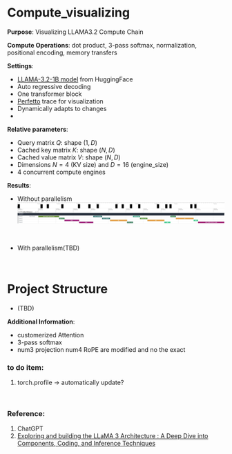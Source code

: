 ﻿# Compute_visualizing

**Purpose**: Visualizing LLAMA3.2 Compute Chain

**Compute Operations**: dot product, 3-pass softmax, normalization, positional encoding, memory transfers

**Settings**: 
* [LLAMA-3.2-1B model](https://huggingface.co/meta-llama/Llama-3.2-1B) from HuggingFace
* Auto regressive decoding
* One transformer block
* [Perfetto](https://ui.perfetto.dev/) trace for visualization
* Dynamically adapts to changes
* 
**Relative parameters**:
* Query matrix $Q$: shape $(1, D)$
* Cached key matrix $K$: shape $(N, D)$
* Cached value matrix $V$: shape $(N, D)$
* Dimensions $N=4$ (KV size) and $D=16$ (engine_size)
* 4 concurrent compute engines

**Results**:
* Without parallelism
![without parallelism.jpg](/no_parallelism.jpg)
<br/>

* With parallelism(TBD)

<br/>


# Project Structure
* (TBD)

**Additional Information**: 
* customerized Attention
* 3-pass softmax
* num3 projection num4 RoPE are modified and no the exact



### to do item:
1. torch.profile → automatically update?

<br/>

### Reference:
1. ChatGPT
2. [Exploring and building the LLaMA 3 Architecture : A Deep Dive into Components, Coding, and Inference Techniques](https://medium.com/@vi.ai_/exploring-and-building-the-llama-3-architecture-a-deep-dive-into-components-coding-and-43d4097cfbbb)
